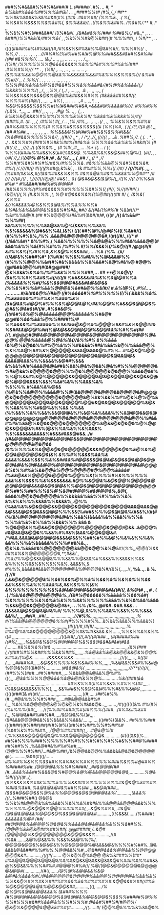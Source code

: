 ###%%#&&&#%%#%#&###(#             (.*.(#####/  .*#%. *..     #, *                                                                                     
&%&&#%&&&%##%%%&#(&(       .* .  ,,*####%%(#*  *(#%,/,,/     ##***                                                                                    
%%#&%&&#&%&&%#&#(#%     (##*&*  .***#&#%##(*  (%%%&., .(      %(,,                                                                                    
%%&#%%&&&%%&%&#%(,   &%%&&#/(. .*((%&%%&##%.  /%&#%/.***       #,.*         ,,                                                                        
%%&%%#%(###&&##/ /((%#&#/.   ,*(&#&#&%%/###   %##&%/,*/        #&.,*       ,.   .                                          .                          
&###(/*%%#&&(&/##%%&(*  ,  ,%&%%%#&@%&##((#   %%%##/,,/         %#/**     ,. .  . . .            ,       .                    .              .   ..   
(((((####%#%(#%&#(/(#,/#%&&%&#%&#%%@&#%#/(.   %%%#%**(/       ., %%,//     .  .   , .       .             ,                 . ,                     . 
*///#%#%(%#%##%#(#%@%%###&&&#&##%&#%##((##    #&%%%(/.*      .... (&,*/     .. ., ,,,     ..  . ...           , .           . /.,,.                   
*/(%#( /%%%%%%%@&&&&&&&%%&%%#&#%%%#%&%(###   .#%%#%%/(*/    ** . , (%#/*      ,. ..,     ,..  , ...     ...  ..                 **,.                  
*(&%%&%&&%@@%%@&&%%&&&&&%&&#%&%%%&%%&%*(//    &%##(%#///     ,,* /*..%%*/(     . . ,         .  . .   . .,.  , .                  *, *,               
%%%@&%&%&%@%&@&&#%%%&%%&&#&/(#%@%&%&&&/(,/    %&&&%%%%/(     ,,/,,  *,,%%,/*    (,./    ,.....,,.,   .&  ,    . ,,                .,.,,(              
%%&&%&&%&&&@&%@@&%&##&&%#%% (#&&&&##%&#/((    %%%%#%(#@/(     ,.,,..*.,,.#%*(     ,     ,. ...   .. .,# .,    ,.,*.                ,  ,**             
%&@%&&&&%&&%%#(%(#&###%#&#,*&&&#@%&&&@%(//.   #%%#%%((.&%.    *.,.,,.**.. .##(/        ,, ., ,  ,.  .#@       %. .,                ,  (,,        .    
&%&%&@&&&%#%(#%(%%%%&%&%#/ %&&&%&%&&&%%/#(/   (###%,*#. (#.    ,   **,**/,* /#%%(     *#*(,,/   ..  ,(%      /#%,,..     ,*.      .,  .*(/        , .,
%%&%%&%%#%#(##%&#&%%%%%(#  %%&%#&%&&%&&&((#   (%%(%#*,   .(        /(,/*(*,**/**((#      @(    **,,,(##      #%##.,,   . *,*     ,,   ,* ,* ,,      . 
%%&&&@%(#(##%##%&%&%%#(&&( (%&@#&&%%%%%%&/(,  ,((#(//    ,,* ,  /  /*,/,,//**,*,((/*(((       ,*.*...&      .%##%,//.  (,(.     *.*   *   ,, ./      .
&&%%#%(###%#%#&%##%(##&%&  %%%%&&%&%&%%#&#(%   (#(#(/    //*,*,,    *,/***///,./*(.(*(&%&%     ,,*  (#     %#(,.#,,,... .%*    /(.   ..     /  ((     
%%%((####%%#&&%&(##(%&&&@. %%&&%&%&&@&##%@%((. (#//*,   ,*,(*/*#*(  //**,**/.*/(***//@% @%# /#   .  &/    %(..,.,(****,*,##   ***/  *,,(/   *    ,//  
%%#(#%&#%#%#%/#*&%/#%%%%&. #&%%%&&@%%&#%&&%&#.  #%/*(*  //.////#/(/*  #/(*((**(**%#*#@,&%&(   , .  (&   #%#*%%,*%%/(/*.//#/   **/  /(//%#(. ,,,    .**
(%###(#&%&,#(/(&&%##&&%&%% #&%&@&%#&%%&&&%%@##** /#(//  ///(#*,/*(/ , (,////*/(//@*/@( ##&(  *..   &(  @&#&@&&(&@%/(,,*/((%  //((  //*%%&#(  #%#     *
#%&&##*(###%#%@@@#(#&%&%%%/(#%#&&&&%%#%%%%%&#%%(/,(#(/, %//(#/##/*,/   (&@//*(/(,% (#.&%%% ,(,    %@ #@&&&%&%((%@##((*(*(##  #/*  /*, /&%&( ,&%%#     
&(/%#&&&%@%&%%&@&%/%%&%%%%# &%#&%&%&&@@&%&&&%#%#&,,##// &/(#&((%#%(*#   %&(#(///*  %&#%%&@(#.(## #%&@@@%(#&%#((&&#/#**/*#*, (/(# ,/(( &%&&#* %%%##(   
&&%&%%%%%%&&@&&%@%(&&&%%%&&% %&%&&&&&%@#&&%%&(,(&%/ (/(( ##%@%/@#@%(((   %&##/((  (#%%%#%&%,/%% .&&&@&@@@@@@@@&#,/(#((/#/.,/(/*  #((/&&%&#/*  &%%#%,( 
%&&%%%%%%%&@&@&%%%#&&%&&&@@(# &&&%&%%%&(#%%#%% /%#%% #/*%%(&&&%(/%&@/((# /@@(#(#  &#%%&%(%/#%%&,&%&@%%&&###,.....*%#./%%..(*#/* (//&@&%%###%#* ((%#(#(
%%&%%#&%%%@&&&@%%(#%%%%@@%%&#(#%#&%&&&&%%&%&&#%&@%#&%@ #@@%(@#&#&(@@%#(#(&#@@###/ @&%#&&%*&%&%/%#%&&%%%%%###,.. .## **@%&@/(/   *(&#%%%#%%&#&%#(/#/((#
%##&&&&#&%&%%&@@#%%&(%&&&&%%%#(/%&%&&@@@#&&&#&@&@&&(%%&%#%%&#%&&%@@@&%&##&@%%&(#/( #.&%(@%(,.#%(.... ...........#/&(#&&@%(/#&@ ((#%&&&&#%%#%%%%%((*/%(
&&&%%&%.(%&&&&&&%#%#%&%%&&&%&%(&#@&&%#@@%#%%%&%@@@&@%/#&%@@%%#&&@&@@@&%@#&%@&#&(#/(/#..#%&#&@%(((#&#%&%@%@&&&&&@@@%&&&&&%%#&@# *@@#&%&&%&&%@%%####(%/#
%%&&&&%*#%&&&&&%%#&#&&@&@%&%@@@%#&#%&%&@@##&%&##&&@@@%##(%@&@&&@@@@@%&@@&&%%#%%#(##(/(..#@@@#@@&@@@@@@&@@@@&@@@@@@@@@@@@%@&@@% @@&%&&&&@%@&%(&(//&%%#%
&%%&&&*(&%@%&@&&%%#%@%&%%%#&&&&%##&%&&%&@%%&&&@@%%&%%&@%##%&%@@@@@&&&&@&&&&@%#%%*...*#%@&@%@@@@@@@@@@@&@@@@@@@@@@@&@@@&@&&@@& &&&&@&&&%%%&&&&%&@##%&&&
&%&&%#/#%&&&@&@&##&%&&%@&%@&&%@&%#%%%@@@@@&%#&@&&%&@@@@&@@%%%@&%@@@@@&@&@@%%&&&@&#%%%@%&&#%&@%@@@@@&&@@@@@&@&@&@@&@@&&@&&@@@%@@@&&&&%&&%%&#%&%%%&&&%&%
%&%%%.#%&&%&%@&&(%@&%%&@@%%&&&@%%@(&&@@@@&@@@&&@@@@&@@@@@&@&@@@@@@@@@&@@@@@&@%#&%&&%%#%@&%@%@%&@@@@@@&@@@&@@&@@@@%@@#&@&&@@&@@@@@%&@&%%&&%%%%#&@%&%%&&
%%&&(%%&&%%&%%&&%&&@@@&%/%&@%&%&&&%%%&@@@&&@&@@@@@@@@@@@@@@@&@@@@&@@@@@@@@@&@@%%#&&#%#&%&&@%&@&&@@@&@@@@@@@%&@&&@&@&@&%@%@@@&&@@@&%#&%(@&%%&%&%%&%&&&%
%&%&&&&&&&&&&%#&&&#&&&@#&&*../#((#&@@@@@@@@@&@@@@&&@@@@@@@@@@@@@@@@@@@@@@@@&@&@&&(&%%%%%&%&@@&@&@&@@@@@&&&#@@@@&@&%&@%&%@@@&@@@@@&@&(&% &%%#%%&&&%&&%&
&&&&%&&&%&&%%&%&##&&%#@@&&&@&@&@&@&&@&@@&@@@@&@&%@@&&@@%@@@@@@@@@@&@@@@@@@@&@@@@&%&%%#%&%&&@@&%@@%@@@@#@%@@%&&&&#(%&&@&&%@@@@&@@@&%@@%%&(%%%%#%&%%%%%%
&&&%&%&&&%%&%&&&&&&&.#@%%&@@&%&@&@@%@@@@&@@@@@@@&&&@&@&@@&%%@@&@@@@@@@@@@@@@@@@@%##%%##%%%&%@%&@#@@@%#&@@@&%,&@(,* &&&&%@@&@&@@@@&%%&&&&&%&&%%#%%&%%&%
&%&%&%%%&&&&%%&&&&%,.@%% (%&&%&%&@&@@@&&@@@@&@@@@@@@&@@@@&&&@&&&@@&@&&&@@&@&&&@@@%%%&&(%###&%%%@&@(@&%(#&&%/(#(#(%(&%@@@@@@@@@&@&%%&&%(&&&&%&%%&&%%%%&
%%%&%&%&%%&%%&&&%%% &&& & %@&@@*&%%@&&@&@@@@@@%@@@@@&@@@/*@&&..&@@@%#&@&&@&@@&%%&&%#%#&%(&&&%@@&@@&#.      /*#&&.&&&@&@@@@@&&&&@&&%%##%#%%&@%%&%&%%%&%
&&%%%%&%&&&&&%%%%# #&%&.,. @&%&.%&&&#&%@@@@@@@&&@@&@@%&%@**&#/(*%%,,/@@((%&&##%#%&%@@@@@@@#,**,#&&(      , (%&/*/%%@@&&&@@&%%%&&%%@&&&%#%&&&%%&&&&%%&&
&%%%%%&&%&%%&%%&%. &&&&%,& #%%%,&&&&&#&&&@@@@@@@&%@@@@&%#*/(&%(,..,,*./(**,  %&..,.    &         %.    *(( /(#(.&&@&@@@@@&%%&#%&&%@%%&%%&&%&%%&%&%%%&&
&&%&&%%&%%%&&&%&,#&%&%%%(&% &%%%%%%%%%%&%&@&@@@@&&@@@&#&((#((/, &%@*(#  ,.,   #  .               ( .(     /*%&/&&@@@@&@@@&%.,((&#%@&&&&&%%&&&&%%&&%&#(
%&%%%%%%&%&%&%&%%%&&%%%%%%&*&&%%&%&%&&%&&&%&&&@@&&@@@@@&@#&*,.  .   .%%  /&%.,@#&#.   *&##.#&&    .    . (*(&&&&@@&@@&@#&%#/  %%%%@,&%%%%&&%%&&%%%%&&&
&&%/,,,,,,##/**#,.,*##(,...................,,,//**/#%%**..,,,,,,,,,,,..,,....,,,,,,,,,,,,,,,,,%        #/(%&&@&@@@@@@&%%#(#*%%%%#%%...&%&&%&&&%%%&&&%(
*,,,,,,...................................,,,,,,,,,,*(#((/(/#,/*#(#/..,,,,,,*,..,,,,,,,,,,,.,,,.% #%#@%&%&&@@@@@@@@&@%#&%#(&&&&.&%......,%%&%%&%&%%((#
,*,,,,...............................,,,*/(((#(#/,,*((/*/,*#/(((#(###*..,.*(#(#####%##((#%/,,,,,,.%&&@&%&@%@@@@@%&%&&@&&#&#&#(#&&(.........#&%&%&%((#&
..,.....................................,.,.................,,/&%(###(,/(###%#%%&##%%%&&%##%,,,,,,,.%&@&&%&@&&@@&&@&%@@%&#%&/(%@&............/&&&&&%&&
....................................,*///((,,,,..,,*#(((#(,....,,####%#..,...&@&&%%%%%&%&##%%%*,,,,,,,%&@&&%&&#%%&#@%@@&%@((&#@%.............*(#&&@&%(
,.................,,,,,,,,,,,,,,,,,///**((/((/*/,,(##%%%(###...*#*#%#####.,,...%&&&@@&@&&%@%#%(((*,,,..@&&%%%%@@&&&%&@&@#(&%%@%.............%&((###(&&
,,,.................,,,,,,,,,,,*,,..................##%&%%#(#%#%&&%%#%%%(##,,,,..(%&&@&&&&&&%%%(,,,,,.&&%##&%%&@%&(#%%%#&%%&@@,,,..........(((((###((&
#((#//,............,,*,.............,,...,*((#,...../##%#%%(#..,,#@&%%%%#%###,,,,...#@&@@&&&#%#(,,,,%&%%&@@@@@&@%@&@%&%#&&&@&..,,,.......,/#((((((((&%
#%(#%(%#%%%(##(,,.....//(%%##%###(*%#(##%%%((###...(#%#&#%&##(*,,,.%@@&###%##%##..,../&@@&%%((#,,,.(&#&&&@@@@&&%&%&&&&%%&&&/.....,,.....,(((##%((&&%..
##%%%###(((####((#%###(##(#(#%(#%((##%#%##%%%#%##%#(%&#%&%#%#&##*.,,,(@@%#%####((,,...#@&@%(#*(,%%&&&&@@@@@&@%%&&@@@@@@@@&.............(#((((&&((%....
##%#%%%%###%%%%%%#%#%%%#%#%%#%%#&%%##@%######%##%%..%&&@##&%#%#%##,,.,,(@@%%%#%##//...#&@%##/,/&%@@&&@@%%&&&&&@&@&@@@@@@(............/&&#(#(((/*......
#%%#%%&%%%&&##%%#%#&%%#%%%%%%###%&%%#@##%%%#####%##..(@@@@&%%%#%####/.,,##&@@@(##(#...&&&%&&##%&&&@&%#@@%&@%@&&@@@@@&@&,............%@&%#((((/((#.,/,,
(#%&&&%&%##&%##%&%%%&&###%%%%%%%%#&@&@%&#%#%%##&%&##..%&@&@&@#&%##%%(##.,..#&@#(###,..(&&&#@&@@&&%@%&%%@@@&&@&@@@@&&%(...........,(&&&%(((*..%###%##((
@&@& %%&%#&@@@&%&%&&&%%&%%&%#&#&%%&@@&&@@@&&&%%%%%%%%.*@&@@&%@@%%###%##(,,..&@&%#%#,,.#&@#(@&@&@@&&%@@@&@%&&@&@@&@&#...........,*((%&&&(*......(%####(
&&&&&&%@#  (##( ##@@@&%&@@@%@&@&%%&&&@&@&@&&%&%%%&##%%.(@@@%&&@&@##%##%##(..@@#####,/..&@#(@@@@@%&@@@@@@@@&@@@&&&%*...........,/(#(%&#........&@%@&&%%
%&&%&&@%%(%/.   @@@@&@@&%&@&@&%%@&@@@@%@&&&&@&%%%%#%##%..@&&&&&@&&###%%#%%.%@@&&%%#,*..@&##@&&&%@@&&%%@@@@@@@&&#............,/(((#(*....... @%&@%@%&@@
@&%&###%%(##* #%&@@&@@@&@@&@&%&%&&@&&@&&&&@&&&@#%###%&%%##&&@%&@&&%%%%##%#.#@@@%#%#///.%@/(@@&@@@@@@&@@@@@&@@#(............,/(#(/,......*/@%@%&@@&&%&@
&@#&%&&&%#/./@&@@@@@&@@@@%&&@@%@@@@@&%&&%&%%%&&@%#%%#&%###%#%&&%&&%#%#%#%#.&@@&&#%##(/#%&  %@&@@@@&@&%@@&@@&##,..........,*(((*,...../% @%@%&@@&@@&&&%
(&###%%%%(#%@@@@&@@&@@@%&@&@@&%@@&@@&%&&%%#####%@%%%%#%%%#&##%&&@&%%%#%%%#.@&&#%##%#(#@@%/ @&@%&@@@@&@@&&#%#(#..........,/((*......#/ (@@%@&%%%&%&&@&%
